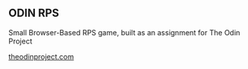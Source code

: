 ## ODIN RPS

Small Browser-Based RPS game, built as an assignment for The Odin Project

[theodinproject.com](theodinproject.com)

